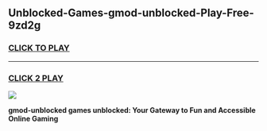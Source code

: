 
## Unblocked-Games-gmod-unblocked-Play-Free-9zd2g
<h3>
<a href="https://premium76.site?title=gmod-unblocked&ref=18A">CLICK TO PLAY</a></h3>
<hr>

<h3>
<a href="https://premium76.site?title=gmod-unblocked&ref=18A">CLICK 2 PLAY</a>
  
</h3>

<a href="https://premium76.site?title=gmod-unblocked&ref=18A"><img src="https://clearcache.store/games.png"></a>


**gmod-unblocked games unblocked: Your Gateway to Fun and Accessible Online Gaming**
